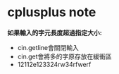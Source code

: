 # cplusplus note

**如果輸入的字元長度超過指定大小:**

* cin.getline會關閉輸入
* cin.get會將多的字原存放在緩衝區
* 12112e123324rw34rfwerf
